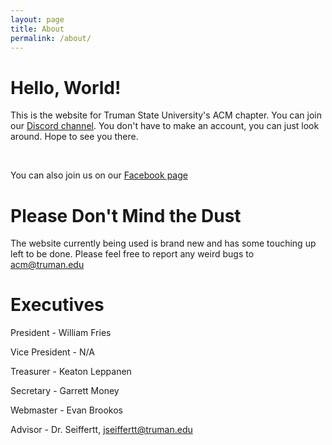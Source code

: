 ```yaml
---
layout: page
title: About
permalink: /about/
---
```


# Hello, World!

This is the website for Truman State University's ACM chapter. You can join our [Discord channel][DA]. You don't have to make an account, you can just look around. Hope to see you there. 

<br /> 

You can also join us on our [Facebook page][FB]

# Please Don't Mind the Dust

The website currently being used is brand new and has some touching up left to be done. Please feel free to report any weird bugs to acm@truman.edu

# Executives

President - William Fries

Vice President - N/A

Treasurer - Keaton Leppanen

Secretary - Garrett Money

Webmaster - Evan Brookos

Advisor - Dr. Seiffertt, jseiffertt@truman.edu

[DA]: https://discordapp.com/invite/2J4zUZ5
[FB]: https://www.facebook.com/groups/trumanacm
